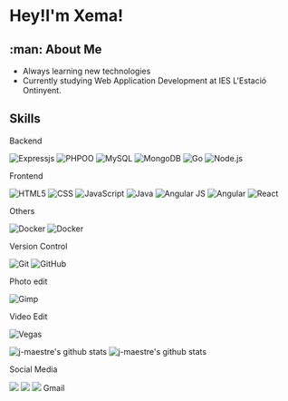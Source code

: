 <h1>Hey!I'm Xema!</h1>


<h2>:man:&nbsp;About Me</h2>


- Always learning new technologies
- Currently studying Web Application Development at IES L'Estació Ontinyent.

<h2>Skills</h2>

Backend

![Expressjs](https://img.shields.io/badge/-ExpressJS-333333?style=flat)
![PHPOO](  https://img.shields.io/badge/-PHP%20OOP-333333?style=flat&logo=php)
![MySQL](https://img.shields.io/badge/-MySQL-333333?style=flat&logo=mysql)
![MongoDB](https://img.shields.io/badge/-MongoDB-333333?style=flat&logo=mongodb)
![Go](https://img.shields.io/badge/-Go-333333?style=flat&logo=go)
![Node.js](https://img.shields.io/badge/-Node.js-333333?style=flat&logo=node.js)

Frontend
 
![HTML5](https://img.shields.io/badge/-HTML5-333333?style=flat&logo=HTML5)
![CSS](https://img.shields.io/badge/-CSS-333333?style=flat&logo=CSS3&logoColor=1572B6)
![JavaScript](https://img.shields.io/badge/-JavaScript-333333?style=flat&logo=javascript)
![Java](https://img.shields.io/badge/-Java-333333?style=flat&logo=Java&logoColor=007396)
![Angular JS](https://img.shields.io/badge/-Angularjs-333333?style=flat&logo=angularjs)
![Angular](https://img.shields.io/badge/-Angular-333333?style=flat&logo=angular)
![React](https://img.shields.io/badge/-React-333333?style=flat&logo=react)

Others

![Docker](https://img.shields.io/badge/-Docker-333333?style=flat&logo=docker)
![Docker](https://img.shields.io/badge/-Docker-Compose-333333?style=flat&logo=docker-compose)

Version Control

![Git](https://img.shields.io/badge/-Git-333333?style=flat&logo=git)
![GitHub](https://img.shields.io/badge/-GitHub-333333?style=flat&logo=github)

Photo edit

![Gimp](https://img.shields.io/badge/-Gimp-333333?style=flat&logo=gimp)

Video Edit

![Vegas](https://img.shields.io/badge/-vegas-333333?style=flat&logo=vegas)


![j-maestre's github stats](https://github-readme-stats.vercel.app/api?username=j-maestre&theme=gruvbox&show_icons=true)
![j-maestre's github stats](https://github-readme-stats.vercel.app/api/top-langs/?username=j-maestre&theme=gruvbox&show_icons=true)

Social Media

<img src="https://img.shields.io/badge/linkedin%20-%230077B5.svg?&style=for-the-badge&logo=linkedin&logoColor=white"/> 
<img src="https://img.shields.io/badge/<xema.maestre>%20-%23E4405F.svg?&style=for-the-badge&logo=Instagram&logoColor=white"/>
<img src="https://img.shields.io/badge/gmail%20-%230077B5.svg?&style=for-the-badge&logo=gmail&logoColor=white"/>
Gmail



